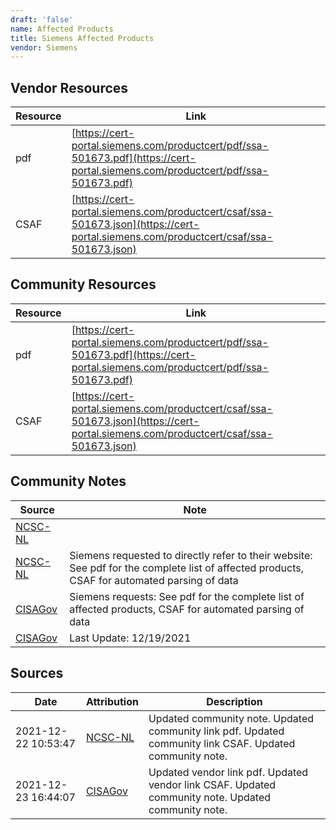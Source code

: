 ```yaml
---
draft: 'false'
name: Affected Products
title: Siemens Affected Products
vendor: Siemens
---
```


## Vendor Resources
| Resource | Link |
| --- | --- |
| pdf | [https://cert-portal.siemens.com/productcert/pdf/ssa-501673.pdf](https://cert-portal.siemens.com/productcert/pdf/ssa-501673.pdf) |
| CSAF | [https://cert-portal.siemens.com/productcert/csaf/ssa-501673.json](https://cert-portal.siemens.com/productcert/csaf/ssa-501673.json) |

## Community Resources
| Resource | Link |
| --- | --- |
| pdf | [https://cert-portal.siemens.com/productcert/pdf/ssa-501673.pdf](https://cert-portal.siemens.com/productcert/pdf/ssa-501673.pdf) |
| CSAF | [https://cert-portal.siemens.com/productcert/csaf/ssa-501673.json](https://cert-portal.siemens.com/productcert/csaf/ssa-501673.json) |

## Community Notes
| Source | Note |
| --- | --- |
| [NCSC-NL](https://github.com/NCSC-NL/log4shell/blob/main/software/README.md) | </ul> |
| [NCSC-NL](https://github.com/NCSC-NL/log4shell/blob/main/software/README.md) | Siemens requested to directly refer to their website: See pdf for the complete list of affected products, CSAF for automated parsing of data |
| [CISAGov](https://raw.githubusercontent.com/cisagov/log4j-affected-db/develop/README.md) | Siemens requests: See pdf for the complete list of affected products, CSAF for automated parsing of data |
| [CISAGov](https://raw.githubusercontent.com/cisagov/log4j-affected-db/develop/README.md) | Last Update: 12/19/2021 |

## Sources
| Date | Attribution | Description |
| --- | --- | --- |
| 2021-12-22 10:53:47 | [NCSC-NL](https://github.com/NCSC-NL/log4shell/blob/main/software/README.md) | Updated community note. Updated community link pdf. Updated community link CSAF. Updated community note.  |
| 2021-12-23 16:44:07 | [CISAGov](https://raw.githubusercontent.com/cisagov/log4j-affected-db/develop/README.md) | Updated vendor link pdf. Updated vendor link CSAF. Updated community note. Updated community note.  |
